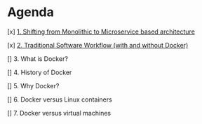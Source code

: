 # Agenda

[x] [1. Shifting from Monolithic to Microservice based architecture](Monolithic_Microservice_architecture.md)

[x] [2. Traditional Software Workflow (with and without Docker)](Docker.md)

[] 3. What is Docker?

[] 4. History of Docker

[] 5. Why Docker?

[] 6. Docker versus Linux containers

[] 7. Docker versus virtual machines
